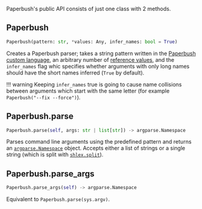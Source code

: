 Paperbush's public API consists of just one class with 2 methods.

## Paperbush

```py
Paperbush(pattern: str, *values: Any, infer_names: bool = True)
```
Creates a Paperbush parser; takes a string pattern
written in the [Paperbush custom language](dsl.md), an arbitrary number of
[reference values](dsl.md#value-references), and the `infer_names` flag whic
specifies whether arguments with only long names should have the short names
inferred (`True` by default).

!!! warning
    Keeping `infer_names` true is going to cause name collisions between arguments which start with the same letter (for example `Paperbush("--fix --force")`).

## Paperbush.parse

```py
Paperbush.parse(self, args: str | list[str]) -> argparse.Namespace
```

Parses command line arguments using the predefined pattern and returns an
[`argparse.Namespace`](https://docs.python.org/3/library/argparse.html#argparse.Namespace)
object. Accepts either a list of strings or a single string (which is split
with [`shlex.split`](https://docs.python.org/3/library/shlex.html#shlex.split)).


## Paperbush.parse_args

```py
Paperbush.parse_args(self) -> argparse.Namespace
```
Equivalent to `Paperbush.parse(sys.argv)`.